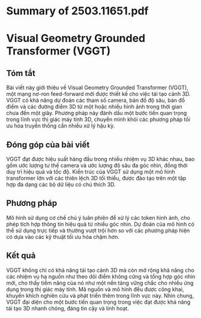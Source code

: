 # Summary of 2503.11651.pdf

# Visual Geometry Grounded Transformer (VGGT)

## Tóm tắt
Bài viết này giới thiệu về Visual Geometry Grounded Transformer (VGGT), một mạng nơ-ron feed-forward mới được thiết kế cho việc tái tạo cảnh 3D. VGGT có khả năng dự đoán các tham số camera, bản đồ độ sâu, bản đồ điểm và các đường điểm 3D từ một hoặc nhiều hình ảnh trong thời gian chưa đến một giây. Phương pháp này đánh dấu một bước tiến quan trọng trong lĩnh vực thị giác máy tính 3D, chuyển mình khỏi các phương pháp tối ưu hóa truyền thống cần nhiều xử lý hậu kỳ.

## Đóng góp của bài viết
VGGT đạt được hiệu suất hàng đầu trong nhiều nhiệm vụ 3D khác nhau, bao gồm ước lượng tư thế camera và ước lượng độ sâu đa góc nhìn, đồng thời duy trì hiệu quả và tốc độ. Kiến trúc của VGGT sử dụng một mô hình transformer lớn với các thiên lệch 3D tối thiểu, được đào tạo trên một tập hợp đa dạng các bộ dữ liệu có chú thích 3D.

## Phương pháp
Mô hình sử dụng cơ chế chú ý luân phiên để xử lý các token hình ảnh, cho phép tích hợp thông tin hiệu quả từ nhiều góc nhìn. Dự đoán của mô hình có thể sử dụng trực tiếp và thường vượt trội hơn so với các phương pháp hiện có dựa vào các kỹ thuật tối ưu hóa chậm hơn.

## Kết quả
VGGT không chỉ có khả năng tái tạo cảnh 3D mà còn mở rộng khả năng cho các nhiệm vụ hạ nguồn như theo dõi điểm không cứng và tổng hợp góc nhìn mới, cho thấy tiềm năng của nó như một nền tảng vững chắc cho nhiều ứng dụng trong thị giác máy tính. Mã nguồn và mô hình đều được công khai, khuyến khích nghiên cứu và phát triển thêm trong lĩnh vực này. Nhìn chung, VGGT đại diện cho một bước tiến quan trọng trong việc đạt được khả năng tái tạo 3D nhanh chóng, đáng tin cậy và linh hoạt.
